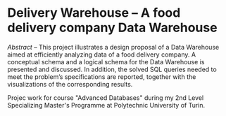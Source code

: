 # Delivery Warehouse – A food delivery company Data Warehouse

*Abstract* – This project illustrates a design proposal of a Data Warehouse aimed at efficiently analyzing data of a food delivery company. A conceptual schema and a logical schema for the Data Warehouse is presented and discussed. In addition, the solved SQL queries needed to meet the problem’s specifications are reported, together with the visualizations of the corresponding results.

Projec work for course "Advanced Databases" during my 2nd Level Specializing Master's Programme at Polytechnic University of Turin.
